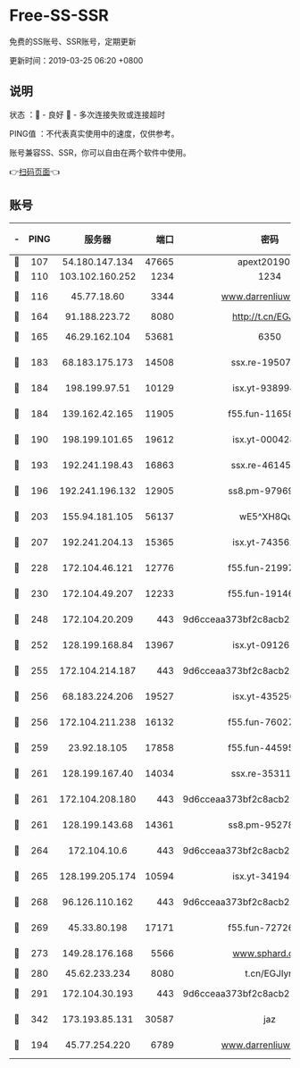 # Free-SS-SSR

免费的SS账号、SSR账号，定期更新

更新时间：2019-03-25 06:20 +0800

## 说明

状态     ：🙂 - 良好 🙁 - 多次连接失败或连接超时

PING值   ：不代表真实使用中的速度，仅供参考。

账号兼容SS、SSR，你可以自由在两个软件中使用。

👉[扫码页面](https://liesauer.github.io/Free-SS-SSR/)👈

## 账号

|-|PING|服务器|端口|密码|加密方式|区域|
|:----:|:----:|:-----:|-----:|:----:|:----:|:----:|
|🙂|107|54.180.147.134|47665|apext2019001|chacha20|KR|
|🙂|110|103.102.160.252|1234|1234|rc4-md5|JP|
|🙂|116|45.77.18.60|3344|www.darrenliuwei.com|aes-256-cfb|JP|
|🙂|164|91.188.223.72|8080|http://t.cn/EGJIyrl|rc4-md5|RU|
|🙂|165|46.29.162.104|53681|6350|aes-128-ctr|RU|
|🙂|183|68.183.175.173|14508|ssx.re-19507482|aes-256-cfb|US|
|🙂|184|198.199.97.51|10129|isx.yt-93899437|aes-256-cfb|US|
|🙂|184|139.162.42.165|11905|f55.fun-11658175|aes-256-cfb|SG|
|🙂|190|198.199.101.65|19612|isx.yt-00042869|aes-256-cfb|US|
|🙂|193|192.241.198.43|16863|ssx.re-46145720|aes-256-cfb|US|
|🙂|196|192.241.196.132|12905|ss8.pm-97969807|aes-256-cfb|US|
|🙂|203|155.94.181.105|56137|wE5^XH8Quw|aes-256-cfb|US|
|🙂|207|192.241.204.13|15365|isx.yt-74356229|aes-256-cfb|US|
|🙂|228|172.104.46.121|12776|f55.fun-21997792|aes-256-cfb|SG|
|🙂|230|172.104.49.207|12233|f55.fun-19146730|aes-256-cfb|SG|
|🙂|248|172.104.20.209|443|9d6cceaa373bf2c8acb22e60b6a58be6|aes-256-cfb|US|
|🙂|252|128.199.168.84|13967|isx.yt-09126188|aes-256-cfb|SG|
|🙂|255|172.104.214.187|443|9d6cceaa373bf2c8acb22e60b6a58be6|aes-256-cfb|US|
|🙂|256|68.183.224.206|19527|isx.yt-43525673|aes-256-cfb|SG|
|🙂|256|172.104.211.238|16132|f55.fun-76027787|aes-256-cfb|US|
|🙂|259|23.92.18.105|17858|f55.fun-44595714|aes-256-cfb|US|
|🙂|261|128.199.167.40|14034|ssx.re-35311093|aes-256-cfb|SG|
|🙂|261|172.104.208.180|443|9d6cceaa373bf2c8acb22e60b6a58be6|aes-256-cfb|US|
|🙂|261|128.199.143.68|14361|ss8.pm-95278074|aes-256-cfb|SG|
|🙂|264|172.104.10.6|443|9d6cceaa373bf2c8acb22e60b6a58be6|aes-256-cfb|US|
|🙂|265|128.199.205.174|10594|isx.yt-34194530|aes-256-cfb|SG|
|🙂|268|96.126.110.162|443|9d6cceaa373bf2c8acb22e60b6a58be6|aes-256-cfb|US|
|🙂|269|45.33.80.198|17171|f55.fun-72726729|aes-256-cfb|US|
|🙂|273|149.28.176.168|5566|www.sphard.com|aes-256-cfb|AU|
|🙂|280|45.62.233.234|8080|t.cn/EGJIyrl|rc4-md5|CA|
|🙂|291|172.104.30.193|443|9d6cceaa373bf2c8acb22e60b6a58be6|aes-256-cfb|US|
|🙂|342|173.193.85.131|30587|jaz|aes-256-cfb|US|
|🙂|194|45.77.254.220|6789|www.darrenliuwei.com|aes-256-cfb|SG|
